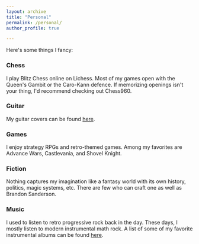 ```yaml
---
layout: archive
title: "Personal"
permalink: /personal/
author_profile: true

---
```



<p>Here's some things I fancy:</p>

<h3>Chess</h3>
<p>
I play Blitz Chess online on Lichess. Most of my games open with the Queen's Gambit or the Caro-Kann
defence. If memorizing openings isn't your thing, I'd recommend checking out Chess960.
</p>

<h3>Guitar</h3>

My guitar covers can be found <a href="/personal/guitar/">here</a>.

<h3>Games</h3>

<p>
I enjoy strategy RPGs and retro-themed games. Among my favorites are Advance Wars, Castlevania, and Shovel Knight.
</p>

<h3>Fiction</h3>

<p>Nothing captures my imagination like a fantasy world with its own
history, politics, magic systems, etc. There are few who can craft one as well as Brandon Sanderson.
</p>


<h3>Music</h3>
<p>I used to listen to retro progressive rock back in the day.
These days, I mostly listen to modern instrumental math rock.
A list of some of my favorite instrumental albums can be found <a href="http://www.progarchives.com/Collaborators.asp?id=73264&listreviews=rate&showall=true#reviews">here</a>.


